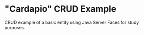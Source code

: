 # "Cardapio" CRUD Example
CRUD example of a basic entity using Java Server Faces for study purposes.
